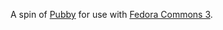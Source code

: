 A spin of [Pubby](http://wifo5-03.informatik.uni-mannheim.de/pubby/) for use with [Fedora Commons 3](http://fedora-commons.org/).